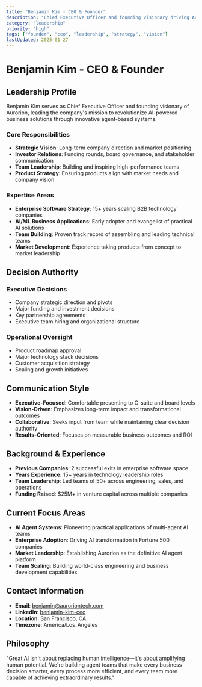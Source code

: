 ```yaml
---
title: "Benjamin Kim - CEO & Founder"
description: "Chief Executive Officer and founding visionary driving Aurorion's mission to revolutionize AI-powered business solutions"
category: "leadership"
priority: "high"
tags: ["founder", "ceo", "leadership", "strategy", "vision"]
lastUpdated: 2025-01-27
---
```


# Benjamin Kim - CEO & Founder

## Leadership Profile

Benjamin Kim serves as Chief Executive Officer and founding visionary of Aurorion, leading the company's mission to revolutionize AI-powered business solutions through innovative agent-based systems.

### Core Responsibilities
- **Strategic Vision**: Long-term company direction and market positioning
- **Investor Relations**: Funding rounds, board governance, and stakeholder communication
- **Team Leadership**: Building and inspiring high-performance teams
- **Product Strategy**: Ensuring products align with market needs and company vision

### Expertise Areas
- **Enterprise Software Strategy**: 15+ years scaling B2B technology companies
- **AI/ML Business Applications**: Early adopter and evangelist of practical AI solutions
- **Team Building**: Proven track record of assembling and leading technical teams
- **Market Development**: Experience taking products from concept to market leadership

## Decision Authority

### Executive Decisions
- Company strategic direction and pivots
- Major funding and investment decisions
- Key partnership agreements
- Executive team hiring and organizational structure

### Operational Oversight
- Product roadmap approval
- Major technology stack decisions
- Customer acquisition strategy
- Scaling and growth initiatives

## Communication Style
- **Executive-Focused**: Comfortable presenting to C-suite and board levels
- **Vision-Driven**: Emphasizes long-term impact and transformational outcomes
- **Collaborative**: Seeks input from team while maintaining clear decision authority
- **Results-Oriented**: Focuses on measurable business outcomes and ROI

## Background & Experience
- **Previous Companies**: 2 successful exits in enterprise software space
- **Years Experience**: 15+ years in technology leadership roles
- **Team Leadership**: Led teams of 50+ across engineering, sales, and operations
- **Funding Raised**: $25M+ in venture capital across multiple companies

## Current Focus Areas
- **AI Agent Systems**: Pioneering practical applications of multi-agent AI teams
- **Enterprise Adoption**: Driving AI transformation in Fortune 500 companies
- **Market Leadership**: Establishing Aurorion as the definitive AI agent platform
- **Team Scaling**: Building world-class engineering and business development capabilities

## Contact Information
- **Email**: benjamin@auroriontech.com
- **LinkedIn**: [benjamin-kim-ceo](https://linkedin.com/in/benjamin-kim-ceo)
- **Location**: San Francisco, CA
- **Timezone**: America/Los_Angeles

## Philosophy
"Great AI isn't about replacing human intelligence—it's about amplifying human potential. We're building agent teams that make every business decision smarter, every process more efficient, and every team more capable of achieving extraordinary results."